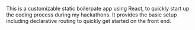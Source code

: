 
This is a customizable static boilerpate app using React, to quickly start up the coding process during my hackathons. It provides the basic setup including declarative routing to quickly get started on the front end.
